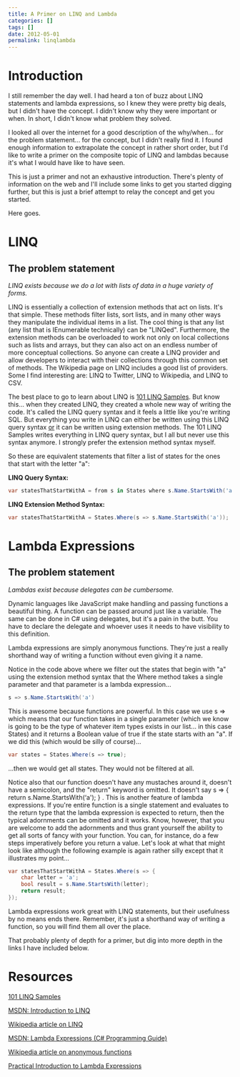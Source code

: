 ```yaml
---
title: A Primer on LINQ and Lambda
categories: []
tags: []
date: 2012-05-01
permalink: linqlambda
---
```


# Introduction

I still remember the day well. I had heard a ton of buzz about LINQ statements and lambda expressions, so I knew they were pretty big deals, but I didn&#39;t have the concept. I didn&#39;t know why they were important or when. In short, I didn&#39;t know what problem they solved.
<!-- xmore -->

I looked all over the internet for a good description of the why/when... for the problem statement... for the concept, but I didn&#39;t really find it. I found enough information to extrapolate the concept in rather short order, but I&#39;d like to write a primer on the composite topic of LINQ and lambdas because it&#39;s what I would have like to have seen.

This is just a primer and not an exhaustive introduction. There&#39;s plenty of information on the web and I&#39;ll include some links to get you started digging further, but this is just a brief attempt to relay the concept and get you started.

Here goes.

# LINQ

## The problem statement

_LINQ exists because we do a lot with lists of data in a huge variety of forms._

LINQ is essentially a collection of extension methods that act on lists. It&#39;s that simple. These methods filter lists, sort lists, and in many other ways they manipulate the individual items in a list. The cool thing is that any list (any list that is IEnumerable technically) can be "LINQed". Furthermore, the extension methods can be overloaded to work not only on local collections such as lists and arrays, but they can also act on an endless number of more conceptual collections. So anyone can create a LINQ provider and allow developers to interact with their collections through this common set of methods. The Wikipedia page on LINQ includes a good list of providers. Some I find interesting are: LINQ to Twitter, LINQ to Wikipedia, and LINQ to CSV.

The best place to go to learn about LINQ is [101 LINQ Samples](http://code.msdn.microsoft.com/101-LINQ-Samples-3fb9811b). But know this... when they created LINQ, they created a whole new way of writing the code. It&#39;s called the LINQ query syntax and it feels a little like you&#39;re writing SQL. But everything you write in LINQ can either be written using this LINQ query syntax <span style="text-decoration: underline;">or</span> it can be written using extension methods. The 101 LINQ Samples writes everything in LINQ query syntax, but I all but never use this syntax anymore. I strongly prefer the extension method syntax myself.

So these are equivalent statements that filter a list of states for the ones that start with the letter &quot;a&quot;:

**LINQ Query Syntax:**

``` csharp
var statesThatStartWithA = from s in States where s.Name.StartsWith('a');
```

**LINQ Extension Method Syntax:**
``` csharp
var statesThatStartWithA = States.Where(s => s.Name.StartsWith('a'));
```

# Lambda Expressions

## The problem statement

_Lambdas exist because delegates can be cumbersome._

Dynamic languages like JavaScript make handling and passing functions a beautiful thing. A function can be passed around just like a variable. The same can be done in C# using delegates, but it&#39;s a pain in the butt. You have to declare the delegate and whoever uses it needs to have visibility to this definition.

Lambda expressions are simply anonymous functions. They&#39;re just a really shorthand way of writing a function without even giving it a name.

Notice in the code above where we filter out the states that begin with &quot;a&quot; using the extension method syntax that the Where method takes a single parameter and that parameter is a lambda expression...

```csharp
s => s.Name.StartsWith('a')
```

This is awesome because functions are powerful. In this case we use s => which means that our function takes in a single parameter (which we know is going to be the type of whatever item types exists in our list... in this case States) and it returns a Boolean value of true if the state starts with an &quot;a&quot;. If we did this (which would be silly of course)...

```csharp
var states = States.Where(s => true);
```

...then we would get all states. They would not be filtered at all.

Notice also that our function doesn&#39;t have any mustaches around it, doesn&#39;t have a semicolon, and the "return" keyword is omitted. It doesn&#39;t say s => { return s.Name.StartsWith(&lsquo;a&#39;); } . This is another feature of lambda expressions. If you&#39;re entire function is a single statement and evaluates to the return type that the lambda expression is expected to return, then the typical adornments can be omitted and it works. Know, however, that you are welcome to add the adornments and thus grant yourself the ability to get all sorts of fancy with your function. You can, for instance, do a few steps imperatively before you return a value. Let&#39;s look at what that might look like although the following example is again rather silly except that it illustrates my point...

```csharp
var statesThatStartWithA = States.Where(s => {
	char letter = 'a';
	bool result = s.Name.StartsWith(letter);
	return result;
});
```

Lambda expressions work great with LINQ statements, but their usefulness by no means ends there. Remember, it&#39;s just a shorthand way of writing a function, so you will find them all over the place.

That probably plenty of depth for a primer, but dig into more depth in the links I have included below.

# Resources

[101 LINQ Samples](http://code.msdn.microsoft.com/101-LINQ-Samples-3fb9811b)

[MSDN: Introduction to LINQ](http://msdn.microsoft.com/en-us/library/bb397897.aspx)

[Wikipedia article on LINQ](http://en.wikipedia.org/wiki/Language_Integrated_Query)

[MSDN: Lambda Expressions (C# Programming Guide)](http://msdn.microsoft.com/en-us/library/bb397687.aspx)

[Wikipedia article on anonymous functions](http://en.wikipedia.org/wiki/Anonymous_function)

[Practical Introduction to Lambda Expressions](http://www.rvenables.com/2009/03/practical-introduction-to-lambda-expressions/)